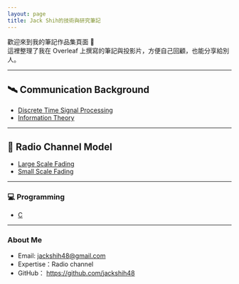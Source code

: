 ```yaml
---
layout: page
title: Jack Shih的技術與研究筆記
---
```


歡迎來到我的筆記作品集頁面 👋  
這裡整理了我在 Overleaf 上撰寫的筆記與投影片，方便自己回顧，也能分享給別人。

---

## 🛰 Communication Background
- [Discrete Time Signal Processing](https://www.overleaf.com/read/crshsdffjjnk#3f3187)
- [Information Theory](https://www.overleaf.com/read/wbswrsfmdvyx#f8b14f)

---

## 📡 Radio Channel Model
- [Large Scale Fading](https://www.overleaf.com/read/pyyyfmrhkhdj#91c1a8)
- [Small Scale Fading](https://www.overleaf.com/read/nkdnvgzcpgrb#25e936)

---

### 💻 Programming
- [C](/c_practice)

---

### About Me
- Email: jackshih48@gmail.com  
- Expertise：Radio channel  
- GitHub： <https://github.com/jackshih48>
